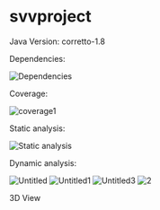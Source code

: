 # svvproject

Java Version: corretto-1.8

Dependencies:

![Dependencies](https://user-images.githubusercontent.com/62440579/144744442-281bb9d9-110d-4866-9515-fb928d120b43.png)

Coverage:

![coverage1](https://user-images.githubusercontent.com/62440579/144744450-25204926-d4d5-4bc0-8864-725a7e4365ce.png)

Static analysis:

![Static analysis](https://user-images.githubusercontent.com/62440579/144745489-9b49b889-e471-4adc-aa6a-1189a298dbeb.png)

Dynamic analysis:

![Untitled](https://user-images.githubusercontent.com/62440579/144746199-b7b5c278-f199-4e00-86d3-f1eda934294b.png)
![Untitled1](https://user-images.githubusercontent.com/62440579/144746202-c1c21dd3-fa5c-4512-a74b-c6d562a0151c.png)
![Untitled3](https://user-images.githubusercontent.com/62440579/144746206-4e9987f0-aedc-4c87-99ec-b8f135bcf9d8.png)
![2](https://user-images.githubusercontent.com/62440579/144746207-0d8badde-d495-4983-9725-b565c96a3f09.png)


3D View

